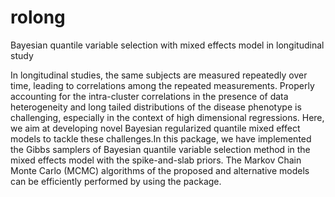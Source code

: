# rolong
Bayesian quantile variable selection with mixed effects model in longitudinal study

In longitudinal studies, the same subjects are measured repeatedly over time, leading to correlations among the repeated measurements. Properly accounting for the intra-cluster correlations in the presence of data heterogeneity and long tailed distributions of the disease phenotype is challenging, especially in the context of high dimensional regressions. Here, we aim at developing novel Bayesian regularized quantile mixed effect models to tackle these challenges.In this package, we have implemented the Gibbs samplers of Bayesian quantile variable selection method in the mixed effects model with the spike-and-slab priors. The Markov Chain Monte Carlo (MCMC) algorithms of the proposed and alternative models can be efficiently performed by using the package.
